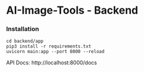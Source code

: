 # AI-Image-Tools - Backend

### Installation

```
cd backend/app
pip3 install -r requirements.txt
uvicorn main:app --port 8000 --reload
```

API Docs:  http://localhost:8000/docs
